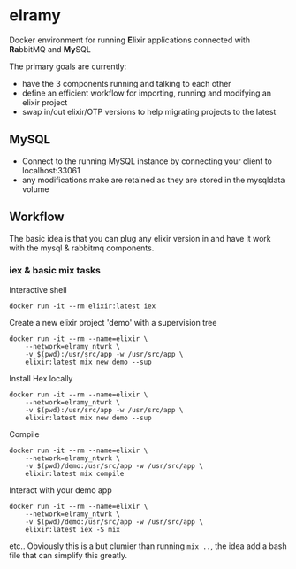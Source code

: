 # elramy
Docker environment for running **El**ixir applications connected with **Ra**bbitMQ and **My**SQL

The primary goals are currently:

* have the 3 components running and talking to each other
* define an efficient workflow for importing, running and modifying an elixir project
* swap in/out elixir/OTP versions to help migrating projects to the latest

## MySQL

* Connect to the running MySQL instance by connecting your client to localhost:33061
* any modifications make are retained as they are stored in the mysqldata volume

## Workflow

The basic idea is that you can plug any elixir version in and have it work with the mysql & rabbitmq components.

### iex & basic mix tasks

Interactive shell

```
docker run -it --rm elixir:latest iex
```

Create a new elixir project 'demo' with a supervision tree

```
docker run -it --rm --name=elixir \
    --network=elramy_ntwrk \
    -v $(pwd):/usr/src/app -w /usr/src/app \
    elixir:latest mix new demo --sup
```

Install Hex locally

```
docker run -it --rm --name=elixir \
    --network=elramy_ntwrk \
    -v $(pwd):/usr/src/app -w /usr/src/app \
    elixir:latest mix new demo --sup
```

Compile

```
docker run -it --rm --name=elixir \
    --network=elramy_ntwrk \
    -v $(pwd)/demo:/usr/src/app -w /usr/src/app \
    elixir:latest mix compile
```

Interact with your demo app

```
docker run -it --rm --name=elixir \
    --network=elramy_ntwrk \
    -v $(pwd)/demo:/usr/src/app -w /usr/src/app \
    elixir:latest iex -S mix
```

etc..
Obviously this is a but clumier than running ```mix ..```, the idea add a bash file that can simplify this greatly.

